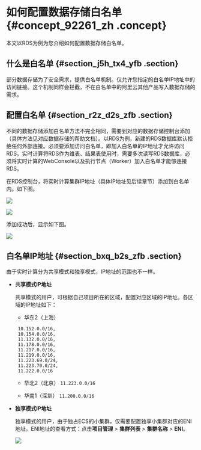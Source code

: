 # 如何配置数据存储白名单 {#concept_92261_zh .concept}

本文以RDS为例为您介绍如何配置数据存储白名单。

## 什么是白名单 {#section_j5h_tx4_yfb .section}

部分数据存储为了安全需求，提供白名单机制。仅允许您指定的白名单IP地址中的访问链接。这个机制同样会拦截，不在白名单中的阿里云其他产品写入数据存储的需求。

## 配置白名单 {#section_r2z_d2s_zfb .section}

不同的数据存储添加白名单方法不完全相同，需要到对应的数据存储控制台添加（具体方法见对应数据存储的帮助文档）。以RDS为例，新建的RDS数据库默认拒绝任何外部连接。必须要添加访问白名单，即加入白名单的IP地址才允许访问RDS。实时计算将RDS作为维表、结果表使用时，需要多次读写RDS数据库，必须将实时计算的WebConsole以及执行节点（Worker）加入白名单才能够连接RDS。

在RDS控制台，将实时计算集群IP地址（具体IP地址见后续章节）添加到白名单内。如下图。

![](http://static-aliyun-doc.oss-cn-hangzhou.aliyuncs.com/assets/img/40859/154408403133586_zh-CN.png)

![](http://static-aliyun-doc.oss-cn-hangzhou.aliyuncs.com/assets/img/40859/154408403233587_zh-CN.png)

添加成功后，显示如下图。

![](http://static-aliyun-doc.oss-cn-hangzhou.aliyuncs.com/assets/img/40859/154408403233588_zh-CN.png)

## 白名单IP地址 {#section_bxq_b2s_zfb .section}

由于实时计算分为共享模式和独享模式，IP地址的范围也不一样。

-   **共享模式IP地址**

    共享模式的用户，可根据自己项目所在的区域，配置对应区域的IP地址。各区域的IP地址如下：

    -   华东2（上海）
    ```
     10.152.0.0/16,
     10.154.0.0/16,
     11.132.0.0/16,
     11.178.0.0/16,
     11.217.0.0/16,
     11.219.0.0/16,
     11.223.69.0/24,
     11.223.70.0/24,
     11.222.0.0/16
    ```

    -   华北2（北京）
    `11.223.0.0/16`

    -   华南1（深圳）
    `11.200.0.0/16`

-   **独享模式IP地址**

    独享模式的用户，由于独占ECS的小集群，仅需要配置独享小集群对应的ENI地址。ENI地址的查看方式：点击**项目管理** \> **集群列表** \> **集群名称** \> **ENI**。

    ![](http://static-aliyun-doc.oss-cn-hangzhou.aliyuncs.com/assets/img/40859/154408403233589_zh-CN.png)


